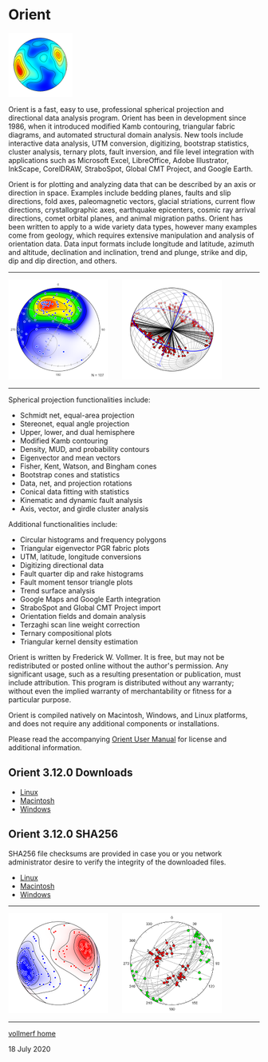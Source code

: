 # Orient 
![Orient](images/OrientIcon_128.png)

Orient is a fast, easy to use, professional spherical projection and directional data analysis program. Orient has been in development since 1986, when it introduced modified Kamb contouring, triangular fabric diagrams, and automated structural domain analysis. New tools include interactive data analysis, UTM conversion, digitizing, bootstrap statistics, cluster analysis, ternary plots, fault inversion, and file level integration with applications such as Microsoft Excel, LibreOffice, Adobe Illustrator, InkScape, CorelDRAW, StraboSpot, Global CMT Project, and Google Earth.

Orient is for plotting and analyzing data that can be described by an axis or direction in space. Examples include bedding planes, faults and slip directions, fold axes, paleomagnetic vectors, glacial striations, current flow directions, crystallographic axes, earthquake epicenters, cosmic ray arrival directions, comet orbital planes, and animal migration paths. Orient has been written to apply to a wide variety data types, however many examples come from geology, which requires extensive manipulation and analysis of orientation data. Data input formats include longitude and latitude, azimuth and altitude, declination and inclination, trend and plunge, strike and dip, dip and dip direction, and others.

---

![Paleomag](images/PaleoMag_200.png) &nbsp; &nbsp; &nbsp;
![Folds](images/SPBearValley2_200.png)

---

Spherical projection functionalities include:

* Schmidt net, equal-area projection
* Stereonet, equal angle projection
* Upper, lower, and dual hemisphere 
* Modified Kamb contouring 
* Density, MUD, and probability contours
* Eigenvector and mean vectors
* Fisher, Kent, Watson, and Bingham cones
* Bootstrap cones and statistics
* Data, net, and projection rotations
* Conical data fitting with statistics
* Kinematic and dynamic fault analysis
* Axis, vector, and girdle cluster analysis

Additional functionalities include:

* Circular histograms and frequency polygons
* Triangular eigenvector PGR fabric plots
* UTM, latitude, longitude conversions
* Digitizing directional data
* Fault quarter dip and rake histograms
* Fault moment tensor triangle plots
* Trend surface analysis
* Google Maps and Google Earth integration	
* StraboSpot and Global CMT Project import	
* Orientation fields and domain analysis
* Terzaghi scan line weight correction
* Ternary compositional plots
* Triangular kernel density estimation

Orient is written by Frederick W. Vollmer. It is free, but may not be redistributed or posted online without the author's permission. Any significant usage, such as a resulting presentation or publication, must include attribution. This program is distributed without any warranty; without even the implied warranty of merchantability or fitness for a particular purpose. 

Orient is compiled natively on Macintosh, Windows, and Linux platforms, and does not require any additional components or installations. 

Please read the accompanying [Orient User Manual](https://www.frederickvollmer.com/orient/download/Orient_User_Manual.pdf) for license and additional information.

## Orient 3.12.0 Downloads

* [Linux](http://www.frederickvollmer.com/orient/download.php?file=Orient_3.12.0_Lin.tgz)
* [Macintosh](http://www.frederickvollmer.com/orient/download.php?file=Orient_3.12.0_Mac.dmg)
* [Windows](http://www.frederickvollmer.com/orient/download.php?file=Orient_3.12.0_Win.zip) 

## Orient 3.12.0 SHA256

SHA256 file checksums are provided in case you or you network administrator desire to verify the integrity of the downloaded files. 

* [Linux](http://www.frederickvollmer.com/orient/download.php?file=Orient_3.12.0_Lin.tgz.sha256) 
* [Macintosh](http://www.frederickvollmer.com/orient/download.php?file=Orient_3.12.0_Mac.dmg.sha256) 
* [Windows](http://www.frederickvollmer.com/orient/download.php?file=Orient_3.12.0_Win.zip.sha256) 

---

![Cluster](images/SPKambCluster_200.png) &nbsp; &nbsp; &nbsp;
![Faults](images/Fig01-04_200.png)

--- 

[vollmerf home](../)

18 July 2020

